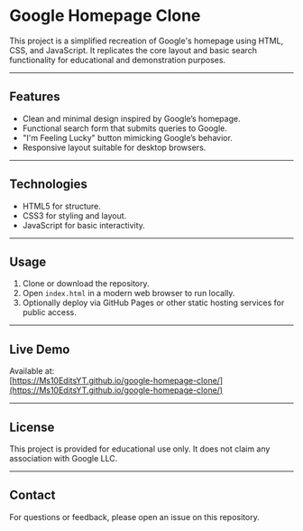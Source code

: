 # Google Homepage Clone

This project is a simplified recreation of Google's homepage using HTML, CSS, and JavaScript. It replicates the core layout and basic search functionality for educational and demonstration purposes.

---

## Features

- Clean and minimal design inspired by Google’s homepage.
- Functional search form that submits queries to Google.
- "I'm Feeling Lucky" button mimicking Google’s behavior.
- Responsive layout suitable for desktop browsers.

---

## Technologies

- HTML5 for structure.
- CSS3 for styling and layout.
- JavaScript for basic interactivity.

---

## Usage

1. Clone or download the repository.  
2. Open `index.html` in a modern web browser to run locally.  
3. Optionally deploy via GitHub Pages or other static hosting services for public access.

---

## Live Demo

Available at:  
[https://Ms10EditsYT.github.io/google-homepage-clone/](https://Ms10EditsYT.github.io/google-homepage-clone/)

---

## License

This project is provided for educational use only. It does not claim any association with Google LLC.

---

## Contact

For questions or feedback, please open an issue on this repository.
